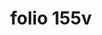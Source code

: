 ---
layout: edition
title: folio 155v
manuscript: Florence, Biblioteca Marucelliana, Carte Rajna XIX.15
sigla: R
iip: r155v.tif
milestone: 310
---